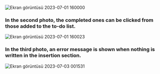 
 ![Ekran görüntüsü 2023-07-01 160000](https://github.com/betuloran/ToDoList/assets/116026974/aa48c86e-184b-4376-8207-f116daf46cad)
 ### In the second photo, the completed ones can be clicked from those added to the to-do list.
![Ekran görüntüsü 2023-07-01 160023](https://github.com/betuloran/ToDoList/assets/116026974/bb5c0fc3-2b9a-4958-be7f-5f3bbbb2d3bc)
### In the third photo, an error message is shown when nothing is written in the insertion section.
![Ekran görüntüsü 2023-07-03 001531](https://github.com/betuloran/ToDoList/assets/116026974/66070dba-b155-42f8-a9f3-d4d41a2410f2)
